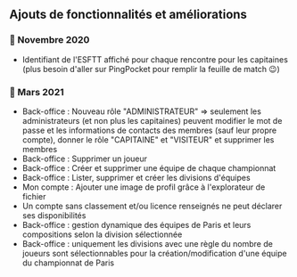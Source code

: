## Ajouts de fonctionnalités et améliorations

### 📅 Novembre 2020
* Identifiant de l'ESFTT affiché pour chaque rencontre pour les capitaines (plus besoin d'aller sur PingPocket pour remplir la feuille de match 😉)

### 📅 Mars 2021
* Back-office : Nouveau rôle "ADMINISTRATEUR" => seulement les administrateurs (et non plus les capitaines) peuvent modifier le mot de passe et les informations de contacts des membres (sauf leur propre compte), donner le rôle "CAPITAINE" et "VISITEUR" et supprimer les membres
* Back-office : Supprimer un joueur
* Back-office : Créer et supprimer une équipe de chaque championnat
* Back-office : Lister, supprimer et créer les divisions d'équipes
* Mon compte : Ajouter une image de profil grâce à l'explorateur de fichier
* Un compte sans classement et/ou licence renseignés ne peut déclarer ses disponibilités
* Back-office : gestion dynamique des équipes de Paris et leurs compositions selon la division sélectionnée
* Back-office : uniquement les divisions avec une règle du nombre de joueurs sont sélectionnables pour la création/modification d'une équipe du championnat de Paris
